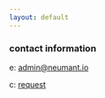 ```yaml
---
layout: default
---
```

<div class="blurb">
         <section>
            <!-- FIRST BLOCK -->
            <div id="first-block">
               <div class="line">
                  <div class="margin-bottom">
                     <div class="margin">
                        <article class="s-12">
                           <h1>contact information</h1>
                           <p>e: <a href="mailto:admin@neumant.io">admin@neumant.io</a></p>
                           <p>c: <a href="admin@neumant.io">request</a></p>
                        </article>
                     </div>
                  </div>
               </div>
            </div>
         </section>
</div><!-- /.blurb -->
